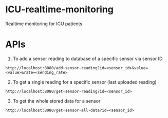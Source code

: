 # ICU-realtime-monitoring
Realtime monitoring for ICU patients

# APIs
1. To add a sensor reading to database of a specific sensor via sensor ID<br>
```
http://localhost:8080/add-sensor-reading?id=<sensor_id>&value=<value>&rate=<sending_rate>
```

2. To get a single reading for a specific sensor (last uploaded reading)
```
http://localhost:8080/get-sensor-reading?id=<sensor_id>
```
3. To get the whole stored data for a sensor
```
http://localhost:8080/get-sensor-all-data?id=<sensor_id>
```
